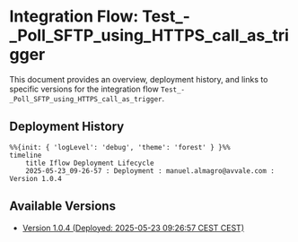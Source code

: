 # Integration Flow: Test_-_Poll_SFTP_using_HTTPS_call_as_trigger

This document provides an overview, deployment history, and links to specific versions for the integration flow `Test_-_Poll_SFTP_using_HTTPS_call_as_trigger`.

## Deployment History
<!-- DEPLOYMENT_TIMELINE_START -->
```mermaid
%%{init: { 'logLevel': 'debug', 'theme': 'forest' } }%%
timeline
    title Iflow Deployment Lifecycle
    2025-05-23_09-26-57 : Deployment : manuel.almagro@avvale.com : Version 1.0.4
```
<!-- DEPLOYMENT_TIMELINE_END -->

## Available Versions
<!-- VERSION_LINKS_START -->
- [Version 1.0.4 (Deployed: 2025-05-23 09:26:57 CEST CEST)](./1.0.4/readme.md)
<!-- VERSION_LINKS_END -->